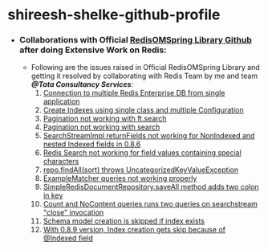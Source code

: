 # shireesh-shelke-github-profile

- ### Collaborations with Official <a href="https://github.com/redis/redis-om-spring">RedisOMSpring Library Github</a> after doing Extensive Work on Redis:
  * Following are the issues raised in Official RedisOMSpring Library and getting it resolved by collaborating with Redis Team by me and team ***@Tata Consultancy Services***:
    1. <a href="https://github.com/redis/redis-om-spring/issues/343">Connection to multiple Redis Enterprise DB from single application</a>
    2. <a href="https://github.com/redis/redis-om-spring/issues/332">Create Indexes using single class and multiple Configuration</a>
    3. <a href="https://github.com/redis/redis-om-spring/issues/471">Pagination not working with ft.search</a>
    4. <a href="https://github.com/redis/redis-om-spring/issues/450">Pagination not working with search</a>
    5. <a href="https://github.com/redis/redis-om-spring/issues/327">SearchStreamImpl returnFields not working for NonIndexed and nested Indexed fields in 0.8.6</a>
    6. <a href="https://github.com/redis/redis-om-spring/issues/321">Redis Search not working for field values containing special characters</a>
    7. <a href="https://github.com/redis/redis-om-spring/issues/388">repo.findAll(sort) throws UncategorizedKeyValueException</a>
    8. <a href="https://github.com/redis/redis-om-spring/issues/387">ExampleMatcher queries not working properly</a>
    9. <a href="https://github.com/redis/redis-om-spring/issues/386">SimpleRedisDocumentRepository.saveAll method adds two colon in key</a>
    10. <a href="https://github.com/redis/redis-om-spring/issues/372">Count and NoContent queries runs two queries on searchstream "close" invocation</a>
    11. <a href="https://github.com/redis/redis-om-spring/issues/397">Schema model creation is skipped if index exists</a>
    12. <a href="https://github.com/redis/redis-om-spring/issues/396">With 0.8.9 version, Index creation gets skip because of @Indexed field</a>
